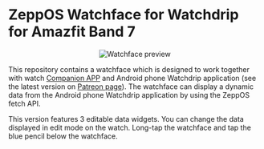  # ZeppOS Watchface for Watchdrip for Amazfit Band 7
 <p align="center">
 <img src="https://github.com/miguelavh/zeppos_watchdrip_timer_wf/blob/f21d448be5d3deb2e48e9a5fcd6198515f9b5d20/assets/band7/images/preview.png" alt="Watchface preview"/>
 </p>
 <p>This repository contains a watchface which is designed to work together with watch <a href="https://github.com/bigdigital/zeppos_watchdrip_app" target="_blank">Companion APP</a> and Android phone Watchdrip application (see the latest version on <a href="https://www.patreon.com/xdrip_miband" target="_blank">Patreon page</a>). The watchface can display a dynamic data from the Android phone Watchdrip application by using the ZeppOS fetch API.</p>

<p>This version features 3 editable data widgets. You can change the data displayed in edit mode on the watch. Long-tap the watchface and tap the blue pencil below the watchface.</p>

